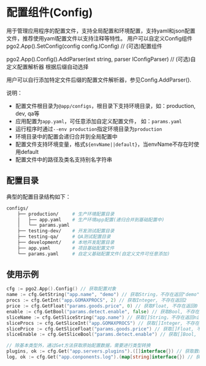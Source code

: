 # 配置组件(Config)
用于管理应用程序的配置文件，支持全局配置和环境配置，支持yaml和json配置文件，推荐使用yaml配置文件以支持注释等特性。
用户可以自定义Config组件
pgo2.App().SetConfig(config config.IConfig) // (可选)配置组件  

pgo2.App().Config().AddParser(ext string, parser IConfigParser) // (可选)自定义配置解析器 根据后缀自动选择

用户可以自行添加特定文件后缀的配置文件解析器，参见Config.AddParser().

说明：
- 配置文件根目录为`@app/configs`，根目录下支持环境目录，如：production, dev, qa等
- 应用配置为`app.yaml`，可任意添加自定义配置文件， 如：`params.yaml`
- 运行程序时通过`--env production`指定环境目录为`production`
- 环境目录中的配置会递归合并到全局配置中
- 配置文件支持环境变量，格式`${envName||default}`，当envName不存在时使用default
- 配置文件中的路径及类名支持别名字符串

## 配置目录

典型的配置目录结构如下：

```sh
configs/
    ├── production/     # 生产环境配置目录
    │   ├── app.yaml	# 生产环境app配置(递归合并到基础配置中)
    │   └── params.yaml
    ├── testing-dev/    # 开发测试配置目录
    ├── testing-qa/     # QA测试配置目录
    ├── development/	# 本地开发配置目录
    ├── app.yaml        # 项目基础配置文件
    └── params.yaml     # 自定义基础配置文件(自定义文件可任意添加)
```

## 使用示例

```go
cfg := pgo2.App().Config() // 获取配置对象
name := cfg.GetString("app.name", "demo") // 获取String，不存在返回"demo"
procs := cfg.GetInt("app.GOMAXPROCS", 2) // 获取Integer, 不存在返回2
price := cfg.GetFloat("params.goods.price", 0) // 获取Float, 不存在返回0
enable := cfg.GetBool("params.detect.enable", false) // 获取Bool, 不存在返回false
sliceName := cfg.GetSliceString("app.name") // 获取[]String，不存在返回nil
sliceProcs := cfg.GetSliceInt("app.GOMAXPROCS") // 获取[]Integer, 不存在返回nil
slicePrice := cfg.GetSliceFloat("params.goods.price") // 获取[]Float, 不存在返回nil
sliceEnable := cfg.GetSliceBool("params.detect.enable") // 获取[]Bool, 不存在返回nil

// 除基本类型外，通过Get方法获取原始配置数据，需要进行类型转换
plugins, ok := cfg.Get("app.servers.plugins").([]interface{}) // 获取数组
log, ok := cfg.Get("app.conponents.log").(map[string]interface{}) // 获取对象

```
